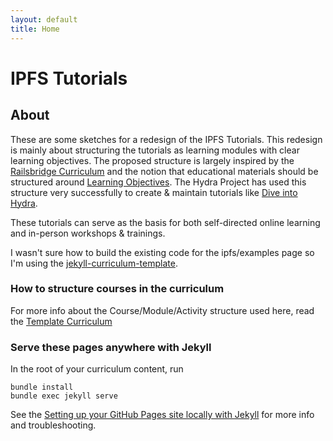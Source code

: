 ```yaml
---
layout: default
title: Home
---
```

# IPFS Tutorials

## About

These are some sketches for a redesign of the IPFS Tutorials. This redesign is mainly about structuring the tutorials as learning modules with clear learning objectives. The proposed structure is largely inspired by the [Railsbridge Curriculum](http://docs.railsbridge.org/intro-to-rails/) and the notion that educational materials should be structured around [Learning Objectives](http://www.ucdenver.edu/faculty_staff/faculty/center-for-faculty-development/Documents/Tutorials/Assessment/module3/index.htm).
The Hydra Project has used this structure very successfully to create & maintain tutorials like [Dive into Hydra](https://github.com/projecthydra/hydra/wiki/Dive-into-Hydra).

These tutorials can serve as the basis for both self-directed online learning and in-person workshops & trainings.   

I wasn't sure how to build the existing code for the ipfs/examples page so I'm using the [jekyll-curriculum-template](https://github.com/flyingzumwalt/jekyll-curriculum-template).


### How to structure courses in the curriculum

For more info about the Course/Module/Activity structure used here, read the [Template Curriculum](https://flyingzumwalt.github.io/jekyll-curriculum-template/curriculum/)

### Serve these pages anywhere with Jekyll

In the root of your curriculum content, run

```
bundle install
bundle exec jekyll serve
```

See the [Setting up your GitHub Pages site locally with Jekyll](https://help.github.com/articles/setting-up-your-github-pages-site-locally-with-jekyll/) for more info and troubleshooting.
